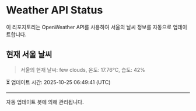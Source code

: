 
# Weather API Status

이 리포지토리는 OpenWeather API를 사용하여 서울의 날씨 정보를 자동으로 업데이트합니다.

## 현재 서울 날씨
> 서울의 현재 날씨: few clouds, 온도: 17.76°C, 습도: 42%

⏳ 업데이트 시간: 2025-10-25 06:49:41 (UTC)

---
자동 업데이트 봇에 의해 관리됩니다.
